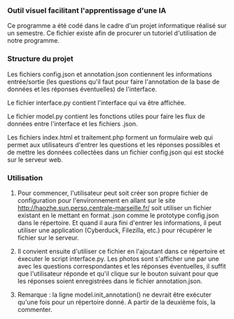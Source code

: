 ### Outil visuel facilitant l'apprentissage d'une IA
Ce programme a été codé dans le cadre d'un projet informatique réalisé sur un semestre.
Ce fichier existe afin de procurer un tutoriel d'utilisation de notre programme. 

### Structure du projet
Les fichiers config.json et annotation.json contiennent les informations entrée/sortie (les questions qu'il faut pour faire l'annotation de la base de données et les réponses éventuelles) de l'interface.

Le fichier interface.py contient l'interface qui va être affichée.

Le fichier model.py contient les fonctions utiles pour faire les flux de données entre l'interface et les fichiers .json.

Les fichiers index.html et traitement.php forment un formulaire web qui permet aux utilisateurs d'entrer les questions et les réponses possibles et de mettre les données collectées dans un fichier config.json qui est stocké sur le serveur web.

### Utilisation
1. Pour commencer, l'utilisateur peut soit créer son propre fichier de configuration pour l'environnement en allant sur le site http://haozhe.sun.perso.centrale-marseille.fr/ soit utiliser un fichier existant en le mettant en format .json comme le prototype config.json dans le répertoire. Et quand il aura fini d'entrer les informations, il peut utiliser une application (Cyberduck, Filezilla, etc.) pour récupérer le fichier sur le serveur.

2. Il convient ensuite d'utiliser ce fichier en l'ajoutant dans ce répertoire et éxecuter le script interface.py. Les photos sont s'afficher une par une avec les questions correspondantes et les réponses éventuelles, il suffit que l'utilisateur réponde et qu'il clique sur le bouton suivant pour que les réponses soient enregistrées dans le fichier annotation.json.

3. Remarque : la ligne model.init_annotation() ne devrait être exécuter qu'une fois pour un répertoire donné. A partir de la deuxième fois, la commenter.